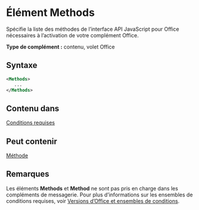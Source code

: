 # <a name="methods-element"></a>Élément Methods

Spécifie la liste des méthodes de l’interface API JavaScript pour Office nécessaires à l’activation de votre complément Office.

**Type de complément :** contenu, volet Office

## <a name="syntax"></a>Syntaxe

```XML
<Methods>
   ...
</Methods>
```

## <a name="contained-in"></a>Contenu dans

[Conditions requises](requirements.md)

## <a name="can-contain"></a>Peut contenir

[Méthode](method.md)

## <a name="remarks"></a>Remarques

Les éléments **Methods** et **Method** ne sont pas pris en charge dans les compléments de messagerie. Pour plus d’informations sur les ensembles de conditions requises, voir [Versions d’Office et ensembles de conditions](https://docs.microsoft.com/office/dev/add-ins/develop/office-versions-and-requirement-sets).

